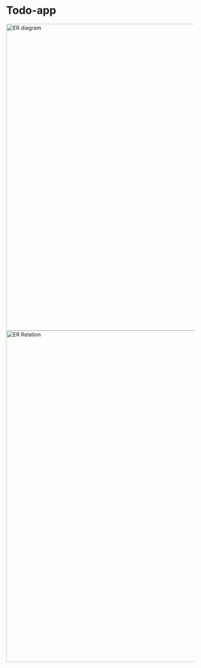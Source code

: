 # Todo-app
<img width="819" alt="ER diagram" src="https://github.com/divyam9876/Todo-app/assets/148296653/04a2ce76-fefc-4767-9032-0f2fedbf058b">
<img width="885" alt="ER Relation" src="https://github.com/divyam9876/Todo-app/assets/148296653/0792fef5-fe20-48d9-97bb-bb4406ef97cc">
